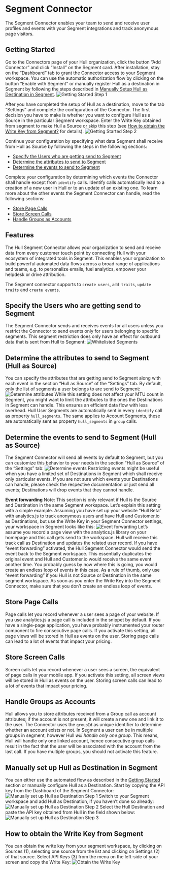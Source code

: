 # Segment Connector

The Segment Connector enables your team to send and receive user profiles and events with your Segment integrations and track anonymous page visitors.

## Getting Started

Go to the Connectors page of your Hull organization, click the button “Add Connector” and click “Install” on the Segment card. After installation, stay on the “Dashboard” tab to grant the Connector access to your Segment workspace. You can use the automatic authorization flow by clicking on the button “Enable with Segment” or manually register Hull as a destination in Segment by following the steps described in [Manually Setup Hull as Destination in Segment](#Manually-Setup-Hull-as-Destination-in-Segment).
![Getting Started Step 1](./docs/gettingstarted01.png)

After you have completed the setup of Hull as a destination, move to the tab “Settings” and complete the configuration of the Connector.
The first decision you have to make is whether you want to configure Hull as a Source in the particular Segment workspace. Enter the Write Key obtained from segment to make Hull a Source or skip this step (see [How to obtain the Write Key from Segment?](#How-to-obtain-the-Write-Key-from-Segment) for details).
![Getting Started Step 2](./docs/gettingstarted02.png)

Continue your configuration by specifying what data Segment shall receive from Hull as Source by following the steps in the following sections:

- [Specify the Users who are getting send to Segment](#Specify-the-Users-who-are-getting-send-to-Segment)
- [Determine the attributes to send to Segment](#Determine-the-attributes-to-send-to-Segment-%28Hull-as-Source%29)
- [Determine the events to send to Segment](#Determine-the-events-to-send-to-Segment-%28Hull-as-Source%29)

Complete your configuration by determining which events the Connector shall handle except from `identify` calls. Identify calls automatically lead to a creation of a new user in Hull or to an update of an existing one. To learn more about the other events the Segment Connector can handle, read the following sections:

- [Store Page Calls](#Store-Page-Calls)
- [Store Screen Calls](#Store-Screen-Calls)
- [Handle Groups as Accounts](#Handle-Groups-as-Accounts)

## Features

The Hull Segment Connector allows your organization to send and receive data from every customer touch point by connecting Hull with your ecosystem of integrated tools in Segment. This enables your organization to build powerful automated data flows across a broad range of applications and teams, e.g. to personalize emails, fuel analytics, empower your helpdesk or drive attribution.

The Segment connector supports to `create users`, `add traits`, `update traits` and `create events`.

## Specify the Users who are getting send to Segment

The Segment Connector sends and receives events for all users unless you restrict the Connector to send events only for users belonging to specific segments. This segment restriction does only have an effect for outbound data that is sent from Hull to Segment:
![Whitelisted Segments](./docs/hullassource01.png)

## Determine the attributes to send to Segment (Hull as Source)

You can specify the attributes that are getting send to Segment along with each event in the section “Hull as Source” of the “Settings” tab. By default, only the list of segments a user belongs to are send to Segment:
![Determine attributes](./docs/hullassource02.png)
While this setting does not affect your MTU count in Segment, you might want to limit the attributes to the ones the Destinations in Segment can handle. This ensures an efficient data flow with less overhead.
Hull User Segments are automatically sent in every `identify` call as property `hull_segments`. The same applies to Account Segments, these are automatically sent as property `hull_segments` in `group` calls.

## Determine the events to send to Segment (Hull as Source)

The Segment Connector will send all events by default to Segment, but you can customize this behavior to your needs in the section “Hull as Source” of the “Settings” tab:
![Determine events](./docs/hullassource03.png)
Restricting events might be useful when you have a limited set of Destinations in Segment which shall receive only particular events. If you are not sure which events your Destinations can handle, please check the respective documentation or just send all events; Destinations will drop events that they cannot handle.

**Event forwarding**
Note: This section is only relevant if Hull is the Source and Destination in the same Segment workspace.
Let’s explain this setting with a simple example. Assuming you have set up your website “Hull Beta” with analytics.js to track anonymous users and have Hull and Customer.io as Destinations, but use the Write Key in your Segment Connector settings, your workspace in Segment looks like this:
![Event forwarding](./docs/hullassource04.png)
Let’s assume you record a page view with the analytics.js library on your homepage and this call gets send to the workspace. Hull will receive this track call as Destination and updates the related user record. If you have “event forwarding” activated, the Hull Segment Connector would send the event back to the Segment workspace. This essentially duplicates the original event and Hull and Customer.io would receive the same event another time. You probably guess by now where this is going, you would create an endless loop of events in this case.
As a rule of thumb, only use “event forwarding” if you Hull is not Source or Destination in the same segment workspace. As soon as you enter the Write Key into the Segment Connector, make sure that you don’t create an endless loop of events.

## Store Page Calls

Page calls let you record whenever a user sees a page of your website. If you use analytics.js a page call is included in the snippet by default. If you have a single-page application, you have probably instrumented your router component to fire consecutive page calls. If you activate this setting, all page views will be stored in Hull as events on the user.
Storing page calls can lead to a lot of events that impact your pricing.

## Store Screen Calls

Screen calls let you record whenever a user sees a screen, the equivalent of page calls in your mobile app. If you activate this setting, all screen views will be stored in Hull as events on the user.
Storing screen calls can lead to a lot of events that impact your pricing.

## Handle Groups as Accounts

Hull allows you to store attributes received from a Group call as account attributes; if the account is not present, it will create a new one and link it to the user. The Connector uses the `groupId` as unique identifier to determine whether an account exists or not.
In Segment a user can be in multiple groups in segment, however Hull *will handle only one group*. This means, Hull will handle only one linked account, hence consecutive group calls result in the fact that the user will be associated with the account from the last call. If you have multiple groups, you should not activate this feature.

## Manually set up Hull as Destination in Segment

You can either use the automated flow as described in the [Getting Started](#Getting-Started) section or manually configure Hull as a Destination. Start by copying the API key from the Dashboard of the Segment Connector:
![Manually set up Hull as Destination Step 1](./docs/gettingstarted01.png)
Switch to your Segment workspace and add Hull as Destination, if you haven’t done so already:
![Manually set up Hull as Destination Step 2](./docs/manualdestination01.png)
Select the Hull Destination and paste the API key obtained from Hull in the field shown below:
![Manually set up Hull as Destination Step 3](./docs/manualdestination02.png)

## How to obtain the Write Key from Segment

You can obtain the write key from your segment workspace, by clicking on Sources (1), selecting one source from the list and clicking on Settings (2) of that source. Select API Keys (3) from the menu on the left-side of your screen and copy the Write Key:
![Obtain the Write Key](./docs/writekey01.png)